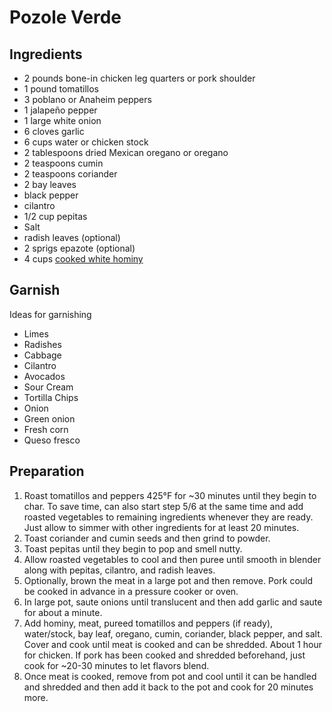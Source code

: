 # Pozole Verde

## Ingredients
- 2 pounds bone-in chicken leg quarters or pork shoulder
- 1 pound tomatillos
- 3 poblano or Anaheim peppers
- 1 jalapeño pepper
- 1 large white onion
- 6 cloves garlic
- 6 cups water or chicken stock
- 2 tablespoons dried Mexican oregano or oregano
- 2 teaspoons cumin
- 2 teaspoons coriander
- 2 bay leaves
- black pepper
- cilantro
- 1/2 cup pepitas
- Salt
- radish leaves (optional)
- 2 sprigs epazote (optional)
- 4 cups [cooked white hominy](instant-pot-cook-times.md)

## Garnish
Ideas for garnishing
- Limes
- Radishes
- Cabbage
- Cilantro
- Avocados
- Sour Cream
- Tortilla Chips
- Onion
- Green onion
- Fresh corn
- Queso fresco

## Preparation
1. Roast tomatillos and peppers 425&deg;F for ~30 minutes until they begin to char. To save time, can also start step 5/6 at the same time and add roasted vegetables to remaining ingredients whenever they are ready. Just allow to simmer with other ingredients for at least 20 minutes.
2. Toast coriander and cumin seeds and then grind to powder. 
3. Toast pepitas until they begin to pop and smell nutty.
4. Allow roasted vegetables to cool and then puree until smooth in blender along with pepitas, cilantro, and radish leaves.
5. Optionally, brown the meat in a large pot and then remove. Pork could be cooked in advance in a pressure cooker or oven. 
6. In large pot, saute onions until translucent and then add garlic and saute for about a minute.
7. Add hominy, meat, pureed tomatillos and peppers (if ready), water/stock, bay leaf, oregano, cumin, coriander, black pepper, and salt. Cover and cook until meat is cooked and can be shredded. About 1 hour for chicken. If pork has been cooked and shredded beforehand, just cook for ~20-30 minutes to let flavors blend. 
8. Once meat is cooked, remove from pot and cool until it can be handled and shredded and then add it back to the pot and cook for 20 minutes more.